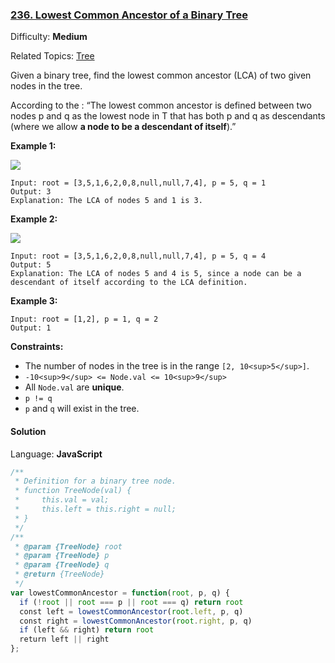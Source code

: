 ### [236\. Lowest Common Ancestor of a Binary Tree](https://leetcode.com/problems/lowest-common-ancestor-of-a-binary-tree/)

Difficulty: **Medium**  

Related Topics: [Tree](https://leetcode.com/tag/tree/)


Given a binary tree, find the lowest common ancestor (LCA) of two given nodes in the tree.

According to the : “The lowest common ancestor is defined between two nodes p and q as the lowest node in T that has both p and q as descendants (where we allow **a node to be a descendant of itself**).”

**Example 1:**

![](https://assets.leetcode.com/uploads/2018/12/14/binarytree.png)

```
Input: root = [3,5,1,6,2,0,8,null,null,7,4], p = 5, q = 1
Output: 3
Explanation: The LCA of nodes 5 and 1 is 3.
```

**Example 2:**

![](https://assets.leetcode.com/uploads/2018/12/14/binarytree.png)

```
Input: root = [3,5,1,6,2,0,8,null,null,7,4], p = 5, q = 4
Output: 5
Explanation: The LCA of nodes 5 and 4 is 5, since a node can be a descendant of itself according to the LCA definition.
```

**Example 3:**

```
Input: root = [1,2], p = 1, q = 2
Output: 1
```

**Constraints:**

*   The number of nodes in the tree is in the range `[2, 10<sup>5</sup>]`.
*   `-10<sup>9</sup> <= Node.val <= 10<sup>9</sup>`
*   All `Node.val` are **unique**.
*   `p != q`
*   `p` and `q` will exist in the tree.


#### Solution

Language: **JavaScript**

```javascript
/**
 * Definition for a binary tree node.
 * function TreeNode(val) {
 *     this.val = val;
 *     this.left = this.right = null;
 * }
 */
/**
 * @param {TreeNode} root
 * @param {TreeNode} p
 * @param {TreeNode} q
 * @return {TreeNode}
 */
var lowestCommonAncestor = function(root, p, q) {
  if (!root || root === p || root === q) return root
  const left = lowestCommonAncestor(root.left, p, q)
  const right = lowestCommonAncestor(root.right, p, q)
  if (left && right) return root
  return left || right
};
```